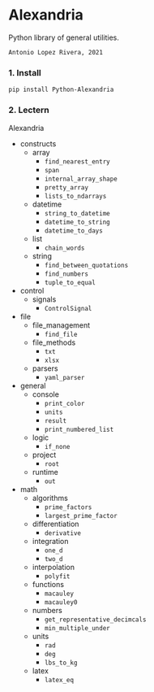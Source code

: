 # Alexandria
Python library of general utilities.

`Antonio Lopez Rivera, 2021`

### 1. Install

`pip install Python-Alexandria`

### 2. Lectern

Alexandria
- constructs
    - array
        - `find_nearest_entry`
        - `span`
        - `internal_array_shape`
        - `pretty_array`
        - `lists_to_ndarrays`
    - datetime
        - `string_to_datetime`
        - `datetime_to_string`
        - `datetime_to_days`
    - list
        - `chain_words`
    - string
        - `find_between_quotations`
        - `find_numbers`
        - `tuple_to_equal`
- control
    - signals
        - `ControlSignal`
- file
    - file_management
        - `find_file`
    - file_methods
        - `txt`
        - `xlsx`
    - parsers
        - `yaml_parser`
- general
    - console
        - `print_color`
        - `units`
        - `result`
        - `print_numbered_list`
    - logic
        - `if_none`
    - project
        - `root`
    - runtime
        - `out`
- math
    - algorithms
        - `prime_factors`
        - `largest_prime_factor`
    - differentiation
        - `derivative`
    - integration
        - `one_d`
        - `two_d`
    - interpolation
        - `polyfit`
    - functions
        - `macauley`
        - `macauley0`
    - numbers   
        - `get_representative_decimcals`
        - `min_multiple_under`
    - units
        - `rad`
        - `deg`
        - `lbs_to_kg`
    - latex
        - `latex_eq`

